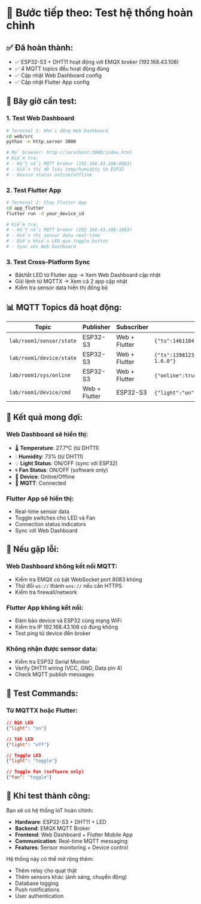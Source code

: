 # 🚀 Bước tiếp theo: Test hệ thống hoàn chỉnh

## ✅ Đã hoàn thành:
- ✅ ESP32-S3 + DHT11 hoạt động với EMQX broker (192.168.43.108)
- ✅ 4 MQTT topics đều hoạt động đúng
- ✅ Cập nhật Web Dashboard config
- ✅ Cập nhật Flutter App config

## 🔄 Bây giờ cần test:

### 1. **Test Web Dashboard**
```bash
# Terminal 1: Khởi động Web Dashboard
cd web/src
python -m http.server 3000

# Mở browser: http://localhost:3000/index.html
# Kiểm tra:
# - Kết nối MQTT broker (192.168.43.108:8083)
# - Hiển thị dữ liệu temp/humidity từ ESP32
# - Device status online/offline
```

### 2. **Test Flutter App**
```bash
# Terminal 2: Chạy Flutter App
cd app_flutter
flutter run -d your_device_id

# Kiểm tra:
# - Kết nối MQTT broker (192.168.43.108:1883)
# - Hiển thị sensor data real-time
# - Điều khiển LED qua toggle button
# - Sync với Web Dashboard
```

### 3. **Test Cross-Platform Sync**
- Bật/tắt LED từ Flutter app → Xem Web Dashboard cập nhật
- Gửi lệnh từ MQTTX → Xem cả 2 app cập nhật
- Kiểm tra sensor data hiển thị đồng bộ

## 📊 MQTT Topics đã hoạt động:

| Topic | Publisher | Subscriber | Payload |
|-------|-----------|------------|---------|
| `lab/room1/sensor/state` | ESP32-S3 | Web + Flutter | `{"ts":1461184,"temp_c":27.7,"hum_pct":73}` |
| `lab/room1/device/state` | ESP32-S3 | Web + Flutter | `{"ts":1398123,"light":"on","fan":"off","rssi":-30,"fw":"demo1-1.0.0"}` |
| `lab/room1/sys/online` | ESP32-S3 | Web + Flutter | `{"online":true}` hoặc `{"online":false}` |
| `lab/room1/device/cmd` | Web + Flutter | ESP32-S3 | `{"light":"on"}`, `{"light":"off"}`, `{"light":"toggle"}` |

## 🎯 Kết quả mong đợi:

### Web Dashboard sẽ hiển thị:
- 🌡️ **Temperature**: 27.7°C (từ DHT11)
- 💧 **Humidity**: 73% (từ DHT11)
- 💡 **Light Status**: ON/OFF (sync với ESP32)
- 🌀 **Fan Status**: ON/OFF (software only)
- 📡 **Device**: Online/Offline
- 🔌 **MQTT**: Connected

### Flutter App sẽ hiển thị:
- Real-time sensor data
- Toggle switches cho LED và Fan
- Connection status indicators
- Sync với Web Dashboard

## 🔧 Nếu gặp lỗi:

### **Web Dashboard không kết nối MQTT:**
- Kiểm tra EMQX có bật WebSocket port 8083 không
- Thử đổi `ws://` thành `wss://` nếu cần HTTPS
- Kiểm tra firewall/network

### **Flutter App không kết nối:**
- Đảm bảo device và ESP32 cùng mạng WiFi
- Kiểm tra IP 192.168.43.108 có đúng không
- Test ping từ device đến broker

### **Không nhận được sensor data:**
- Kiểm tra ESP32 Serial Monitor
- Verify DHT11 wiring (VCC, GND, Data pin 4)
- Check MQTT publish messages

## 📱 Test Commands:

### Từ MQTTX hoặc Flutter:
```json
// Bật LED
{"light": "on"}

// Tắt LED  
{"light": "off"}

// Toggle LED
{"light": "toggle"}

// Toggle Fan (software only)
{"fan": "toggle"}
```

## 🎉 Khi test thành công:

Bạn sẽ có hệ thống IoT hoàn chỉnh:
- **Hardware**: ESP32-S3 + DHT11 + LED
- **Backend**: EMQX MQTT Broker
- **Frontend**: Web Dashboard + Flutter Mobile App
- **Communication**: Real-time MQTT messaging
- **Features**: Sensor monitoring + Device control

Hệ thống này có thể mở rộng thêm:
- Thêm relay cho quạt thật
- Thêm sensors khác (ánh sáng, chuyển động)
- Database logging
- Push notifications
- User authentication
